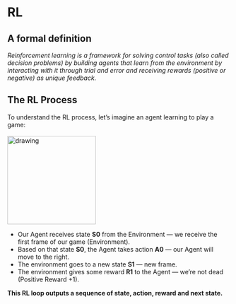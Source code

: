 # RL

## A formal definition
*Reinforcement learning is a framework for solving control tasks (also called decision problems) by building agents that learn from the environment by interacting with it through trial and error and receiving rewards (positive or negative) as unique feedback.*

## The RL Process
To understand the RL process, let’s imagine an agent learning to play a game:
<br/><br/>
<img src="drawing.jpg" alt="drawing" width="200"/>
- Our Agent receives state **S0** from the Environment — we receive the first frame of our game (Environment).
- Based on that state **S0**, the Agent takes action **A0** — our Agent will move to the right.
- The environment goes to a new state **S1** — new frame.
- The environment gives some reward **R1** to the Agent — we’re not dead (Positive Reward +1).

**This RL loop outputs a sequence of state, action, reward and next state.**

